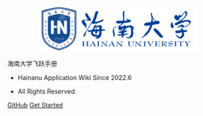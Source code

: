 <p align="center">
  <a href="https://hainanu-application.github.io/">
    <img alt="Hainan University" src="src/_media/Hainan-University-Logo.jpg" height="100">
  </a>
</p>


<middle>海南大学飞跃手册</middle>




- Hainanu Application Wiki Since 2022.6

- All Rights Reserved.

[GitHub](https://github.com/Hainanu-Application/Hainanu-Application.github.io)
[Get Started](#海南大学飞跃手册)
